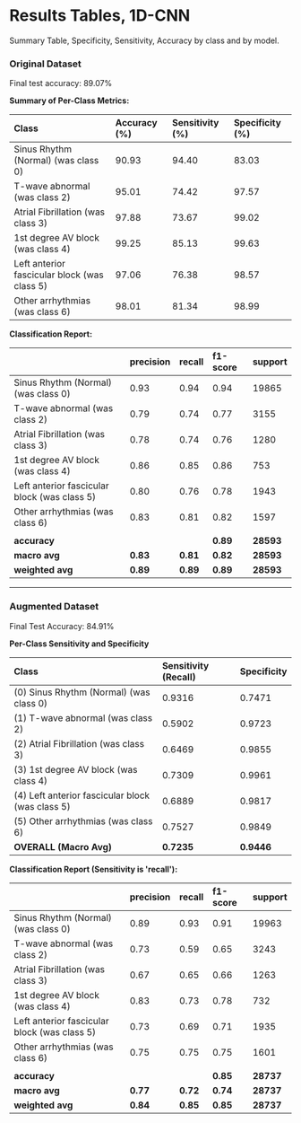 # Results Tables, 1D-CNN

Summary Table, Specificity, Sensitivity, Accuracy by class and by model.

### Original Dataset

Final test accuracy: 89.07%

**Summary of Per-Class Metrics:**

| Class | Accuracy (%) | Sensitivity (%) | Specificity (%) |
| :--- | :--- | :--- | :--- |
| Sinus Rhythm (Normal) (was class 0) | 90.93 | 94.40 | 83.03 |
| T-wave abnormal (was class 2) | 95.01 | 74.42 | 97.57 |
| Atrial Fibrillation (was class 3) | 97.88 | 73.67 | 99.02 |
| 1st degree AV block (was class 4) | 99.25 | 85.13 | 99.63 |
| Left anterior fascicular block (was class 5) | 97.06 | 76.38 | 98.57 |
| Other arrhythmias (was class 6) | 98.01 | 81.34 | 98.99 |

**Classification Report:**

| | precision | recall | f1-score | support |
| :--- | :--- | :--- | :--- | :--- |
| Sinus Rhythm (Normal) (was class 0) | 0.93 | 0.94 | 0.94 | 19865 |
| T-wave abnormal (was class 2) | 0.79 | 0.74 | 0.77 | 3155 |
| Atrial Fibrillation (was class 3) | 0.78 | 0.74 | 0.76 | 1280 |
| 1st degree AV block (was class 4) | 0.86 | 0.85 | 0.86 | 753 |
| Left anterior fascicular block (was class 5)| 0.80 | 0.76 | 0.78 | 1943 |
| Other arrhythmias (was class 6) | 0.83 | 0.81 | 0.82 | 1597 |
| | | | | |
| **accuracy** | | | **0.89** | **28593** |
| **macro avg** | **0.83** | **0.81** | **0.82** | **28593** |
| **weighted avg** | **0.89** | **0.89** | **0.89** | **28593** |

---

### Augmented Dataset

Final Test Accuracy: 84.91%

**Per-Class Sensitivity and Specificity**

| Class | Sensitivity (Recall) | Specificity |
| :--- | :--- | :--- |
| (0) Sinus Rhythm (Normal) (was class 0) | 0.9316 | 0.7471 |
| (1) T-wave abnormal (was class 2) | 0.5902 | 0.9723 |
| (2) Atrial Fibrillation (was class 3) | 0.6469 | 0.9855 |
| (3) 1st degree AV block (was class 4) | 0.7309 | 0.9961 |
| (4) Left anterior fascicular block (was class 5) | 0.6889 | 0.9817 |
| (5) Other arrhythmias (was class 6) | 0.7527 | 0.9849 |
| **OVERALL (Macro Avg)** | **0.7235** | **0.9446** |

**Classification Report (Sensitivity is 'recall'):**

| | precision | recall | f1-score | support |
| :--- | :--- | :--- | :--- | :--- |
| Sinus Rhythm (Normal) (was class 0) | 0.89 | 0.93 | 0.91 | 19963 |
| T-wave abnormal (was class 2) | 0.73 | 0.59 | 0.65 | 3243 |
| Atrial Fibrillation (was class 3) | 0.67 | 0.65 | 0.66 | 1263 |
| 1st degree AV block (was class 4) | 0.83 | 0.73 | 0.78 | 732 |
| Left anterior fascicular block (was class 5)| 0.73 | 0.69 | 0.71 | 1935 |
| Other arrhythmias (was class 6) | 0.75 | 0.75 | 0.75 | 1601 |
| | | | | |
| **accuracy** | | | **0.85** | **28737** |
| **macro avg** | **0.77** | **0.72** | **0.74** | **28737** |
| **weighted avg** | **0.84** | **0.85** | **0.85** | **28737** |
